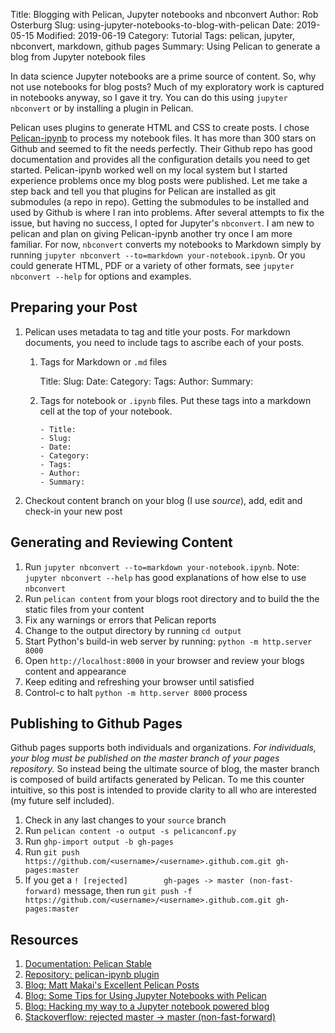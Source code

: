Title: Blogging with Pelican, Jupyter notebooks and nbconvert
Author: Rob Osterburg
Slug: using-jupyter-notebooks-to-blog-with-pelican
Date: 2019-05-15
Modified: 2019-06-19
Category: Tutorial
Tags: pelican, jupyter, nbconvert, markdown, github pages
Summary: Using Pelican to generate a blog from Jupyter notebook files

In data science Jupyter notebooks are a prime source of content.  So, why not use notebooks for blog posts?  Much of my exploratory work is captured in notebooks anyway, so I gave it try.  You can do this using `jupyter nbconvert` or by installing a plugin in Pelican.  

Pelican uses plugins to generate HTML and CSS to create posts.  I chose [Pelican-ipynb](https://github.com/danielfrg/pelican-ipynb) to process my notebook files.  It has more than 300 stars on Github and seemed to fit the needs perfectly.  Their Github repo has good documentation and provides all the configuration details you need to get started.  Pelican-ipynb worked well on my local system but I started experience problems once my blog posts were published.  Let me take a step back and tell you that plugins for Pelican are installed as git submodules (a repo in repo).  Getting the submodules to be installed and used by Github is where I ran into problems.  After several attempts to fix the issue, but having no success, I opted for Jupyter's `nbconvert`.  I am new to pelican and plan on giving Pelican-ipynb another try once I am more familiar.  For now, `nbconvert` converts my notebooks to Markdown simply by running `jupyter nbconvert --to=markdown your-notebook.ipynb`.  Or you could generate HTML, PDF or a variety of other formats, see `jupyter nbconvert --help` for options and examples.

## Preparing your Post

1. Pelican uses metadata to tag and title your posts.  For markdown documents, you need to include tags to ascribe each of your posts.   

   1. Tags for Markdown or `.md` files

        Title:
        Slug:
        Date:
        Category:
        Tags:
        Author:
        Summary:

   2. Tags for notebook or `.ipynb` files.  Put these tags into a markdown cell at the top of your notebook.
   
        ```text
        - Title:
        - Slug:
        - Date:
        - Category:
        - Tags:
        - Author:
        - Summary:
        ```


2. Checkout content branch on your blog (I use _source_), add, edit and check-in your new post

## Generating and Reviewing Content

1. Run `jupyter nbconvert --to=markdown your-notebook.ipynb`.  Note: `jupyter nbconvert --help` has good explanations of how else to use `nbconvert` 
1. Run `pelican content` from your blogs root directory and to build the the static files from your content
1. Fix any warnings or errors that Pelican reports  
2. Change to the output directory by running `cd output`
3. Start Python's build-in web server by running: `python -m http.server 8000`
4. Open `http://localhost:8000` in your browser and review your blogs content and appearance
5. Keep editing and refreshing your browser until satisfied
6. Control-c to halt `python -m http.server 8000` process

## Publishing to Github Pages

Github pages supports both individuals and organizations.  *For individuals, your blog must be published on the master branch of your pages repository.*  So instead being the ultimate source of blog, the master branch is composed of build artifacts generated by Pelican.  To me this counter intuitive, so this post is intended to provide clarity to all who are interested (my future self included).

1. Check in any last changes to your `source` branch
2. Run `pelican content -o output -s pelicanconf.py`
3. Run `ghp-import output -b gh-pages`
4. Run `git push https://github.com/<username>/<username>.github.com.git gh-pages:master`
5. If you get a `! [rejected]        gh-pages -> master (non-fast-forward)` message, then run `git push -f https://github.com/<username>/<username>.github.com.git gh-pages:master`

## Resources

1. [Documentation: Pelican Stable](https://docs.getpelican.com/en/stable/index.html)
1. [Repository: pelican-ipynb plugin]([pelican-ipynb](https://github.com/danielfrg/pelican-ipynb))
1. [Blog: Matt Makai's Excellent Pelican Posts](https://www.fullstackpython.com/pelican.html)
1. [Blog: Some Tips for Using Jupyter Notebooks with Pelican](https://pmbaumgartner.github.io/blog/jupyter-notebooks-for-pelican/)
1. [Blog: Hacking my way to a Jupyter notebook powered blog](https://nipunbatra.github.io/blog/2017/Jupyter-powered-blog.html)
1. [Stackoverflow: rejected master -> master (non-fast-forward)](https://stackoverflow.com/questions/11696295/rejected-master-master-non-fast-forward)
